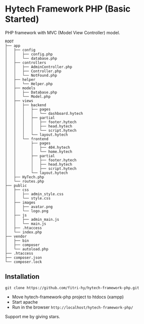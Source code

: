 # Hytech Framework PHP (Basic Started)
PHP framework with MVC (Model View Controller) model.


```
ROOT
├── app
│   ├── config
│   │   ├── config.php
│   │   └── database.php
│   ├── controllers
│   │   ├── AdminController.php
│   │   ├── Controller.php
│   │   └── NotFound.php
│   ├── helper
│   │   └── Helper.php
│   ├── models
│   │   ├── Database.php
│   │   └── Model.php
│   ├── views
│   │   ├── backend
│   │   │   ├── pages
│   │   │   │	└── dashboard.hytech
│   │   │   ├── partial
│   │   │   │	├── footer.hytech
│   │   │   │	├── head.hytech
│   │   │   │	└── script.hytech
│   │   │   └── layout.hytech
│   │   └── frontend
│   │		├── pages
│   │		│	├── 404.hytech
│   │		│	└── home.hytech
│   │		├── partial
│   │		│	├── footer.hytech
│   │		│	├── head.hytech
│   │		│	├── script.hytech
│   │		└── layout.hytech
│   ├── HyTech.php
│   └── routes.php
├── public
│   ├── css
│   │   ├── admin_style.css
│   │   └── style.css
│   ├── images
│   │   ├── avatar.png
│   │   └── logo.png
│   ├── js
│   │   ├── admin_main.js
│   │   └── main.js
│   ├── .htaccess
│   └── index.php
├── vendor
│   ├── bin
│   ├── composer
│   └── autoload.php
├── .htaccess
├── composer.json
└── composer.lock
```

## Installation
```
git clone https://github.com/fitri-hy/hytech-framework-php.git
```
- Move hytech-framework-php project to htdocs (xampp)
- Start apache
- Run in the browser `http://localhost/hytech-framework-php/`


Support me by giving stars.

